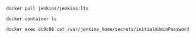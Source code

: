 `docker pull jenkins/jenkins:lts`

`docker container ls`

`docker exec dc9c98 cat /var/jenkins_home/secrets/initialAdminPassword`
